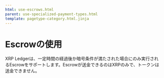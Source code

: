 ```yaml
---
html: use-escrows.html
parent: use-specialized-payment-types.html
template: pagetype-category.html.jinja
---
```

# Escrowの使用

XRP Ledgerは、一定時間の経過後か暗号条件が満たされた場合にのみ実行されるEscrowをサポートします。Escrowが送金できるのはXRPのみで、トークンは送金できません。
